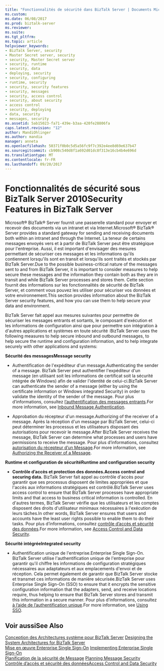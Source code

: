 ```yaml
---
title: "Fonctionnalités de sécurité dans BizTalk Server | Documents Microsoft"
ms.custom: 
ms.date: 06/08/2017
ms.prod: biztalk-server
ms.reviewer: 
ms.suite: 
ms.tgt_pltfrm: 
ms.topic: article
helpviewer_keywords:
- BizTalk Server, security
- Master Secret server, security
- security, Master Secret server
- security, runtime
- security, data
- deploying, security
- security, configuring
- runtime, security
- security, security features
- security, messages
- security, access control
- security, about security
- access control
- security, deploying
- data, security
- messages, security
ms.assetid: 5ab15023-fa71-439e-b3aa-420fe28806fa
caps.latest.revision: "12"
author: MandiOhlinger
ms.author: mandia
manager: anneta
ms.openlocfilehash: 50371f0b0c5d5a56fc9f7c392e4ee8d69e637b47
ms.sourcegitcommit: cb908c540d8f1a692d01dc8f313e16cb4b4e696d
ms.translationtype: MT
ms.contentlocale: fr-FR
ms.lasthandoff: 09/20/2017
---
```

# <a name="security-features-in-biztalk-server"></a><span data-ttu-id="872e3-102">Fonctionnalités de sécurité sous BizTalk Server 2010</span><span class="sxs-lookup"><span data-stu-id="872e3-102">Security Features in BizTalk Server</span></span>
<span data-ttu-id="872e3-103">Microsoft® BizTalk® Server fournit une passerelle standard pour envoyer et recevoir des documents via un intranet et via Internet.</span><span class="sxs-lookup"><span data-stu-id="872e3-103">Microsoft® BizTalk® Server provides a standard gateway for sending and receiving documents both within an intranet and through the Internet.</span></span> <span data-ttu-id="872e3-104">La teneur de certains messages envoyés vers et à partir de BizTalk Server peut être stratégique pour l'entreprise. Aussi, il est important d'envisager des mesures permettant de sécuriser ces messages et les informations qu'ils contiennent lorsqu'ils sont en transit et lorsqu'ils sont traités et stockés par BizTalk Server.</span><span class="sxs-lookup"><span data-stu-id="872e3-104">Due to the possible business-critical nature of the messages sent to and from BizTalk Server, it is important to consider measures to help secure these messages and the information they contain both as they are in transit and while BizTalk Server processes and stores them.</span></span> <span data-ttu-id="872e3-105">Cette section fournit des informations sur les fonctionnalités de sécurité de BizTalk Server, et comment vous pouvez les utiliser pour sécuriser vos données et votre environnement.</span><span class="sxs-lookup"><span data-stu-id="872e3-105">This section provides information about the BizTalk Server security features, and how you can use them to help secure your data and environment.</span></span>  
  
 <span data-ttu-id="872e3-106">BizTalk Server fait appel aux mesures suivantes pour permettre de sécuriser les messages entrants et sortants, le composant d'exécution et les informations de configuration ainsi que pour permettre son intégration à d'autres applications et systèmes en toute sécurité :</span><span class="sxs-lookup"><span data-stu-id="872e3-106">BizTalk Server uses the following measures to help secure inbound and outbound messages, to help secure the runtime and configuration information, and to help integrate securely with other applications and systems:</span></span>  
  
 <span data-ttu-id="872e3-107">**Sécurité des messages**</span><span class="sxs-lookup"><span data-stu-id="872e3-107">**Message security**</span></span>  
  
-   <span data-ttu-id="872e3-108">Authentification de l'expéditeur d'un message.</span><span class="sxs-lookup"><span data-stu-id="872e3-108">Authenticating the sender of a message.</span></span> <span data-ttu-id="872e3-109">BizTalk Server peut authentifier l'expéditeur d'un message (en utilisant soit les informations de certificat soit la sécurité intégrée de Windows) afin de valider l'identité de celui-ci.</span><span class="sxs-lookup"><span data-stu-id="872e3-109">BizTalk Server can authenticate the sender of a message (either by using the certificate information or Windows integrated Security) in order to validate the identity of the sender of the message.</span></span> <span data-ttu-id="872e3-110">Pour plus d’informations, consultez [l’authentification des messages entrants](../core/inbound-message-authentication.md).</span><span class="sxs-lookup"><span data-stu-id="872e3-110">For more information, see [Inbound Message Authentication](../core/inbound-message-authentication.md).</span></span>  
  
-   <span data-ttu-id="872e3-111">Approbation du récepteur d'un message.</span><span class="sxs-lookup"><span data-stu-id="872e3-111">Authorizing of the receiver of a message.</span></span> <span data-ttu-id="872e3-112">Après la réception d'un message par BizTalk Server, celui-ci peut déterminer les processus et les utilisateurs disposant des autorisations pour recevoir le message.</span><span class="sxs-lookup"><span data-stu-id="872e3-112">After BizTalk Server receives the message, BizTalk Server can determine what processes and users have permissions to receive the message.</span></span> <span data-ttu-id="872e3-113">Pour plus d’informations, consultez [autorisation du récepteur d’un Message](../core/authorizing-the-receiver-of-a-message.md).</span><span class="sxs-lookup"><span data-stu-id="872e3-113">For more information, see [Authorizing the Receiver of a Message](../core/authorizing-the-receiver-of-a-message.md).</span></span>  
  
 <span data-ttu-id="872e3-114">**Runtime et configuration de sécurité**</span><span class="sxs-lookup"><span data-stu-id="872e3-114">**Runtime and configuration security**</span></span>  
  
-   <span data-ttu-id="872e3-115">**Contrôle d’accès et protection des données.**</span><span class="sxs-lookup"><span data-stu-id="872e3-115">**Access control and securing data.**</span></span> <span data-ttu-id="872e3-116">BizTalk Server fait appel au contrôle d'accès pour garantir que ses processus disposent de limites appropriées et que l'accès aux informations stratégiques est contrôlé.</span><span class="sxs-lookup"><span data-stu-id="872e3-116">BizTalk Server uses access control to ensure that BizTalk Server processes have appropriate limits and that access to business critical information is controlled.</span></span> <span data-ttu-id="872e3-117">En d'autres termes, BizTalk Server vérifie que les utilisateurs et les comptes disposent des droits d'utilisateur minimaux nécessaires à l'exécution de leurs tâches.</span><span class="sxs-lookup"><span data-stu-id="872e3-117">In other words, BizTalk Server ensures that users and accounts have the least user rights possible to enable them to do their tasks.</span></span> <span data-ttu-id="872e3-118">Pour plus d’informations, consultez [contrôle d’accès et sécurité des données](../core/access-control-and-data-security.md).</span><span class="sxs-lookup"><span data-stu-id="872e3-118">For more information, see [Access Control and Data Security](../core/access-control-and-data-security.md).</span></span>  
  
 <span data-ttu-id="872e3-119">**Sécurité intégrée**</span><span class="sxs-lookup"><span data-stu-id="872e3-119">**Integrated security**</span></span>  
  
-   <span data-ttu-id="872e3-120">Authentification unique de l'entreprise.</span><span class="sxs-lookup"><span data-stu-id="872e3-120">Enterprise Single Sign-On.</span></span> <span data-ttu-id="872e3-121">BizTalk Server utilise l'authentification unique de l'entreprise pour garantir qu'il chiffre les informations de configuration stratégiques nécessaires aux adaptateurs et aux emplacements d'envoi et de réception. Cela permet également de garantir que BizTalk Server stocke et transmet ces informations de manière sécurisée.</span><span class="sxs-lookup"><span data-stu-id="872e3-121">BizTalk Server uses Enterprise Single Sign-On (SSO) to ensure that it encrypts the sensitive configuration information that the adapters, send, and receive locations require, thus helping to ensure that BizTalk Server stores and transmit this information in a secure manner.</span></span> <span data-ttu-id="872e3-122">Pour plus d’informations, consultez [à l’aide de l’authentification unique](../core/using-sso.md).</span><span class="sxs-lookup"><span data-stu-id="872e3-122">For more information, see [Using SSO](../core/using-sso.md).</span></span>  
  
## <a name="see-also"></a><span data-ttu-id="872e3-123">Voir aussi</span><span class="sxs-lookup"><span data-stu-id="872e3-123">See Also</span></span>  
 <span data-ttu-id="872e3-124">[Conception des Architectures système pour BizTalk Server](../core/designing-the-system-architectures-for-biztalk-server.md) </span><span class="sxs-lookup"><span data-stu-id="872e3-124">[Designing the System Architectures for BizTalk Server](../core/designing-the-system-architectures-for-biztalk-server.md) </span></span>  
 <span data-ttu-id="872e3-125">[Mise en œuvre Enterprise Single Sign-On](../core/implementing-enterprise-single-sign-on.md) </span><span class="sxs-lookup"><span data-stu-id="872e3-125">[Implementing Enterprise Single Sign-On](../core/implementing-enterprise-single-sign-on.md) </span></span>  
 <span data-ttu-id="872e3-126">[Planification de la sécurité de Message](../core/planning-message-security.md) </span><span class="sxs-lookup"><span data-stu-id="872e3-126">[Planning Message Security](../core/planning-message-security.md) </span></span>  
 [<span data-ttu-id="872e3-127">Contrôle d’accès et sécurité des données</span><span class="sxs-lookup"><span data-stu-id="872e3-127">Access Control and Data Security</span></span>](../core/access-control-and-data-security.md)   
